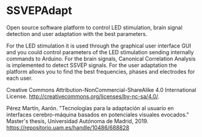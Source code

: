 # SSVEPAdapt
Open source software platform to control LED stimulation, brain signal detection and user adaptation with the best parameters.

For the LED stimulation it is used through the graphical user interface GUI and you could control parameters of the LED stimulation sending internally commands to Arduino.
For the brain signals, Canonical Correlation Analysis is implemented to detect SSVEP signals.
For the user adaptation the platform allows you to find the best frequencies, phases and electrodes for each user.

Creative Commons Attribution-NonCommercial-ShareAlike 4.0 International License. http://creativecommons.org/licenses/by-nc-sa/4.0/.

Pérez Martín, Aarón. "Tecnologías para la adaptación al usuario en interfaces cerebro-máquina basados en potenciales visuales evocados." Master's thesis, Universidad Autónoma de Madrid, 2019.
https://repositorio.uam.es/handle/10486/688828
